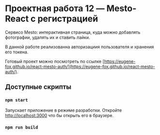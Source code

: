 # Проектная работа 12 — Mesto-React с регистрацией

Cервисо Mesto: интерактивная страница, куда можно добавлять фотографии, удалять их и ставить лайки.

В данной работе реализованна авторизациия пользователя и хранения его токена.

Готовый проект можно посмотреть по ссылке [https://eugene-fox.github.io/react-mesto-auth/](https://eugene-fox.github.io/react-mesto-auth/).

## Доступные скрипты

### `npm start`

Запускает приложение в режиме разработки.
Откройте [http://localhost:3000](http://localhost:3000) что бы открыть его в браузере.

### `npm run build`
